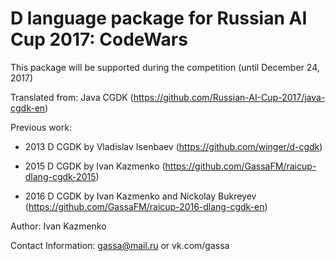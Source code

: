 # D language package for Russian AI Cup 2017: CodeWars

This package will be supported during the competition (until December 24, 2017)

Translated from: Java CGDK (https://github.com/Russian-AI-Cup-2017/java-cgdk-en)

Previous work:

* 2013 D CGDK by Vladislav Isenbaev (https://github.com/winger/d-cgdk)

* 2015 D CGDK by Ivan Kazmenko (https://github.com/GassaFM/raicup-dlang-cgdk-2015)

* 2016 D CGDK by Ivan Kazmenko and Nickolay Bukreyev (https://github.com/GassaFM/raicup-2016-dlang-cgdk-en)

Author: Ivan Kazmenko

Contact Information: gassa@mail.ru or vk.com/gassa
